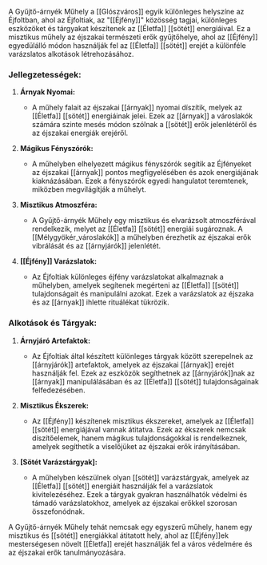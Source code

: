 A Gyűjtő-árnyék Műhely a [[Glószváros]] egyik különleges helyszíne az Éjfoltban, ahol az Éjfoltiak, az "[[Éjfény]]" közösség tagjai, különleges eszközöket és tárgyakat készítenek az [[Életfa]] [[sötét]] energiáival. Ez a misztikus műhely az éjszakai természeti erők gyűjtőhelye, ahol az [[Éjfény]] egyedülálló módon használják fel az [[Életfa]] [[sötét]] erejét a különféle varázslatos alkotások létrehozásához.

### Jellegzetességek:

1. **Árnyak Nyomai:**
   - A műhely falait az éjszakai [[árnyak]] nyomai díszítik, melyek az [[Életfa]] [[sötét]] energiáinak jelei. Ezek az [[árnyak]] a városlakók számára szinte mesés módon szólnak a [[sötét]] erők jelenlétéről és az éjszakai energiák erejéről.

2. **Mágikus Fényszórók:**
   - A műhelyben elhelyezett mágikus fényszórók segítik az Éjfényeket az éjszakai [[árnyak]] pontos megfigyelésében és azok energiájának kiaknázásában. Ezek a fényszórók egyedi hangulatot teremtenek, miközben megvilágítják a műhelyt.

3. **Misztikus Atmoszféra:**
   - A Gyűjtő-árnyék Műhely egy misztikus és elvarázsolt atmoszférával rendelkezik, melyet az [[Életfa]] [[sötét]] energiái sugároznak. A [[Mélygyökér_városlakók]] a műhelyben érezhetik az éjszakai erők vibrálását és az [[árnyjárók]] jelenlétét.

4. **[[Éjfény]] Varázslatok:**
   - Az Éjfoltiak különleges éjfény varázslatokat alkalmaznak a műhelyben, amelyek segítenek megérteni az [[Életfa]] [[sötét]] tulajdonságait és manipulálni azokat. Ezek a varázslatok az éjszaka és az [[árnyak]] ihlette rituálékat tükrözik.

### Alkotások és Tárgyak:

1. **Árnyjáró Artefaktok:**
   - Az Éjfoltiak által készített különleges tárgyak között szerepelnek az [[árnyjárók]] artefaktok, amelyek az éjszakai [[árnyak]] erejét használják fel. Ezek az eszközök segíthetnek az [[árnyjárók]]nak az [[árnyak]] manipulálásában és az [[Életfa]] [[sötét]] tulajdonságainak felfedezésében.

2. **Misztikus Ékszerek:**
   - Az [[Éjfény]] készítenek misztikus ékszereket, amelyek az [[Életfa]] [[sötét]] energiájával vannak átitatva. Ezek az ékszerek nemcsak díszítőelemek, hanem mágikus tulajdonságokkal is rendelkeznek, amelyek segíthetik a viselőjüket az éjszakai erők irányításában.

3. **[Sötét Varázstárgyak]:**
   - A műhelyben készülnek olyan [[sötét]] varázstárgyak, amelyek az [[Életfa]] [[sötét]] energiáit használják fel a varázslatok kivitelezéséhez. Ezek a tárgyak gyakran használhatók védelmi és támadó varázslatokhoz, amelyek az éjszakai erőkkel szorosan összefonódnak.

A Gyűjtő-árnyék Műhely tehát nemcsak egy egyszerű műhely, hanem egy misztikus és [[sötét]] energiákkal átitatott hely, ahol az [[Éjfény]]ek mesterségesen növelt [[Életfa]] erejét használják fel a város védelmére és az éjszakai erők tanulmányozására.
